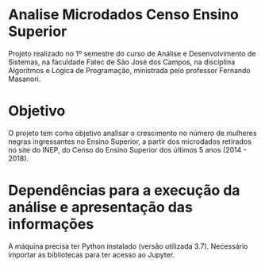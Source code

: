 # Analise Microdados Censo Ensino Superior

Projeto realizado no 1º semestre do curso de Análise e Desenvolvimento de Sistemas, na faculdade Fatec de São José dos Campos, na disciplina Algoritmos e Lógica de Programação, ministrada pelo professor Fernando Masanori.

# Objetivo

O projeto tem como objetivo analisar o crescimento no número de mulheres negras ingressantes no Ensino Superior, a partir dos microdados retirados no site do INEP, do Censo do Ensino Superior dos últimos 5 anos (2014 - 2018).

# Dependências para a execução da análise e apresentação das informações

A máquina precisa ter Python instalado (versão utilizada 3.7).
Necessário importar as bibliotecas para ter acesso ao Jupyter.
